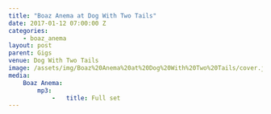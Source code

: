```yaml
---
title: "Boaz Anema at Dog With Two Tails"
date: 2017-01-12 07:00:00 Z
categories:
    - boaz_anema
layout: post
parent: Gigs
venue: Dog With Two Tails
image: /assets/img/Boaz%20Anema%20at%20Dog%20With%20Two%20Tails/cover.jpg
media:
    Boaz Anema:
        mp3:
            -   title: Full set
---
```


